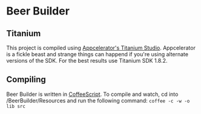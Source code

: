 # Beer Builder

## Titanium
This project is compiled using [Appcelerator's Titanium Studio](http://www.appcelerator.com/). Appcelerator is a fickle beast and strange things can happend if you're using alternate versions of the SDK. For the best results use Titanium SDK 1.8.2.

## Compiling 
Beer Builder is written in [CoffeeScript](http://coffeescript.org). To compile and watch, cd into /BeerBuilder/Resources and run the following command:
`coffee -c -w -o lib src`